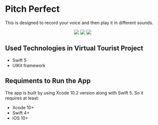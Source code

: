 # Pitch Perfect

This is designed to record your voice and then play it in different sounds. 

<p align="center">
  <img src="https://i.postimg.cc/0QQ8TmwX/Simulator-Screen-Shot-i-Phone-X-2019-08-18-at-03-3508.png">
  <img src="https://i.postimg.cc/Hxhpdx0Y/Simulator-Screen-Shot-i-Phone-X-2019-08-18-at-03-35-24.png">
  <img src="https://i.postimg.cc/qq6pRTQ8/Simulator-Screen-Shot-i-Phone-X-2019-08-18-at-03-35-31.png">
</p>

## Used Technologies in Virtual Tourist Project
* Swift 5
* UIKit framework

## Requiments to Run the App
The app is built by using Xcode 10.2 version along with Swift 5. So it requires at least:

* Xcode 10+
* Swift 4+
* iOS 10+
